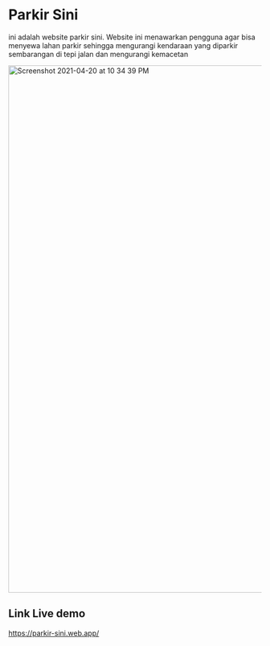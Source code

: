 # Parkir Sini

ini adalah website parkir sini. Website ini menawarkan pengguna agar bisa menyewa lahan parkir sehingga mengurangi kendaraan yang diparkir sembarangan di tepi jalan dan mengurangi kemacetan

<img width="1050" alt="Screenshot 2021-04-20 at 10 34 39 PM" src="docs/ss.png">

## Link Live demo

https://parkir-sini.web.app/
